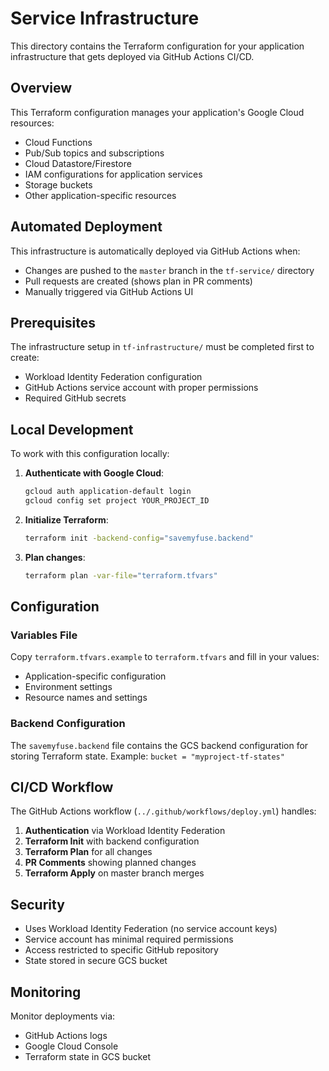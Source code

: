 # Service Infrastructure

This directory contains the Terraform configuration for your application infrastructure that gets deployed via GitHub Actions CI/CD.

## Overview

This Terraform configuration manages your application's Google Cloud resources:

- Cloud Functions
- Pub/Sub topics and subscriptions
- Cloud Datastore/Firestore
- IAM configurations for application services
- Storage buckets
- Other application-specific resources

## Automated Deployment

This infrastructure is automatically deployed via GitHub Actions when:

- Changes are pushed to the `master` branch in the `tf-service/` directory
- Pull requests are created (shows plan in PR comments)
- Manually triggered via GitHub Actions UI

## Prerequisites

The infrastructure setup in `tf-infrastructure/` must be completed first to create:

- Workload Identity Federation configuration
- GitHub Actions service account with proper permissions
- Required GitHub secrets

## Local Development

To work with this configuration locally:

1. **Authenticate with Google Cloud**:

   ```bash
   gcloud auth application-default login
   gcloud config set project YOUR_PROJECT_ID
   ```

2. **Initialize Terraform**:

   ```bash
   terraform init -backend-config="savemyfuse.backend"
   ```

3. **Plan changes**:
   ```bash
   terraform plan -var-file="terraform.tfvars"
   ```

## Configuration

### Variables File

Copy `terraform.tfvars.example` to `terraform.tfvars` and fill in your values:

- Application-specific configuration
- Environment settings
- Resource names and settings

### Backend Configuration

The `savemyfuse.backend` file contains the GCS backend configuration for storing Terraform state.
Example: `bucket = "myproject-tf-states"`

## CI/CD Workflow

The GitHub Actions workflow (`../.github/workflows/deploy.yml`) handles:

1. **Authentication** via Workload Identity Federation
2. **Terraform Init** with backend configuration
3. **Terraform Plan** for all changes
4. **PR Comments** showing planned changes
5. **Terraform Apply** on master branch merges

## Security

- Uses Workload Identity Federation (no service account keys)
- Service account has minimal required permissions
- Access restricted to specific GitHub repository
- State stored in secure GCS bucket

## Monitoring

Monitor deployments via:

- GitHub Actions logs
- Google Cloud Console
- Terraform state in GCS bucket
